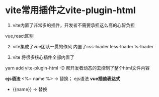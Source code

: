 # vite常用插件之vite-plugin-html

1. vite内置了非常多的插件，开发者不需要承担这么高的心智负担

vue,react区别

2. vite集成了vue团队一贯的作风 内置了css-loader less-loader ts-loader

3. vite 将很多核心插件全部内置了

yarn add vite-plugin-html -D
帮开发者动态的去控制了整个html文件内容

**ejs语法**
<%= name %> -> 替换； ejs语法
**vue插值表达式**
 - {{name}} -> 替换